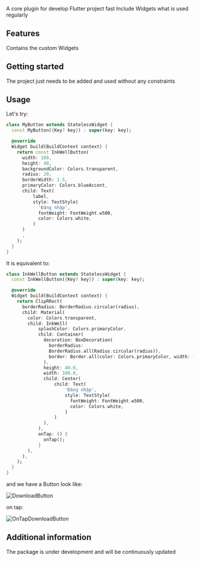 A core plugin for develop Flutter project fast
Include Widgets what is used regularly 

## Features
Contains the custom Widgets

## Getting started
The project just needs to be added and used without any constraints

## Usage

Let's try: 
```dart
class MyButton extends StatelessWidget {
  const MyButton({Key? key}) : super(key: key);

  @override
  Widget build(BuildContext context) {
    return const InkWellButton(
      width: 100,
      height: 40,
      backgroundColor: Colors.transparent,
      radius: 20,
      borderWidth: 1.5,
      primaryColor: Colors.blueAccent,
      child: Text(
          label,
          style: TextStyle(
            'Đăng nhập',
            fontWeight: FontWeight.w500,
            color: Colors.white,
          )
      )
      ,
    );
  }
}
```

It is equivalent to:

```dart
class InkWellButton extends StatelessWidget {
  const InkWellButton({Key? key}) : super(key: key);

  @override
  Widget build(BuildContext context) {
    return ClipRRect(
      borderRadius: BorderRadius.circular(radius),
      child: Material(
        color: Colors.transparent,
        child: InkWell(
            splashColor: Colors.primaryColor,
            child: Container(
              decoration: BoxDecoration(
                borderRadius:
                BorderRadius.all(Radius.circular(radius)),
                border: Border.all(color: Colors.primaryColor, width: 1.5),
              ),
              height: 40.0,
              width: 100.0,
              child: Center(
                  child: Text(
                      'Đăng nhập',
                      style: TextStyle(
                        fontWeight: FontWeight.w500,
                        color: Colors.white,
                      )
                  )
              ),
            ),
            onTap: () {
              onTap();
            }
        ),
      ),
    );
  }
}
```

and we have a Button look like:

![DownloadButton](https://cdn.discordapp.com/attachments/960780341952544798/1013290258168827945/z3677788945730_4c58a199ab1309972048c826f795de09.jpg)

on tap: 

![OnTapDownloadButton](https://cdn.discordapp.com/attachments/960780341952544798/1013297637228810240/z3677856754747_406bc44fe554b6df6383e8a408798ed8.jpg)

## Additional information
The package is under development and will be continuously updated
